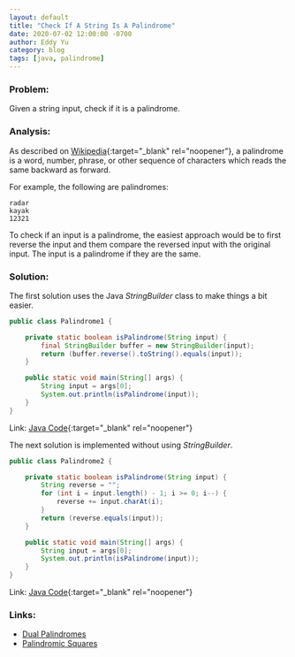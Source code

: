 ```yaml
---
layout: default
title: "Check If A String Is A Palindrome"
date: 2020-07-02 12:00:00 -0700
author: Eddy Yu
category: blog
tags: [java, palindrome]
---
```


### Problem:
Given a string input, check if it is a palindrome.

### Analysis:
As described on [Wikipedia](https://en.wikipedia.org/wiki/Palindrome){:target="_blank" rel="noopener"}, 
a palindrome is a word, number, phrase, or other sequence of characters which 
reads the same backward as forward.

For example, the following are palindromes:
```
radar
kayak
12321
```
To check if an input is a palindrome, the easiest approach would be to first 
reverse the input and them compare the reversed input with the original input. 
The input is a palindrome if they are the same.

### Solution:
The first solution uses the Java _StringBuilder_ class to make things a bit easier.
```java
public class Palindrome1 {

    private static boolean isPalindrome(String input) {
        final StringBuilder buffer = new StringBuilder(input);
        return (buffer.reverse().toString().equals(input));
    }

    public static void main(String[] args) {
        String input = args[0];
        System.out.println(isPalindrome(input));
    }
}
``` 
Link: [Java Code](https://github.com/eddycyu/learnbyexample/blob/master/src/main/java/dev/eddycyu/palindrome/Palindrome1.java){:target="_blank" rel="noopener"}

The next solution is implemented without using _StringBuilder_.
```java
public class Palindrome2 {

    private static boolean isPalindrome(String input) {
        String reverse = "";
        for (int i = input.length() - 1; i >= 0; i--) {
            reverse += input.charAt(i);
        }
        return (reverse.equals(input));
    }

    public static void main(String[] args) {
        String input = args[0];
        System.out.println(isPalindrome(input));
    }
}
``` 
Link: [Java Code](https://github.com/eddycyu/learnbyexample/blob/master/src/main/java/dev/eddycyu/palindrome/Palindrome2.java){:target="_blank" rel="noopener"}

### Links:
* [Dual Palindromes](/usaco/dualpal)
* [Palindromic Squares](/usaco/palsquare)

